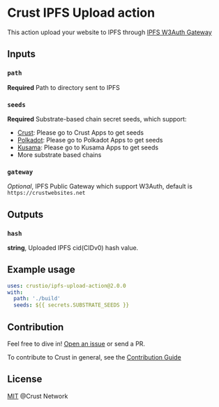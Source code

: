 # Crust IPFS Upload action

This action upload your website to IPFS through [IPFS W3Auth Gateway](https://wiki.crust.network/docs/en/buildIPFSWeb3AuthGW)

## Inputs

### `path`

**Required** Path to directory sent to IPFS

### `seeds`

**Required** Substrate-based chain secret seeds, which support:

- [Crust](https://apps.crust.network/#/accounts): Please go to Crust Apps to get seeds
- [Polkadot](https://polkadot.js.org/apps/#/accounts): Please go to Polkadot Apps to get seeds
- [Kusama](https://polkadot.js.org/apps/?rpc=wss%3A%2F%2Fkusama-rpc.polkadot.io#/accounts): Please go to Kusama Apps to get seeds
- More substrate based chains

### `gateway`

*Optional*, IPFS Public Gateway which support W3Auth, default is `https://crustwebsites.net`

## Outputs

### `hash`

**string**, Uploaded IPFS cid(CIDv0) hash value.

## Example usage

```yaml
uses: crustio/ipfs-upload-action@2.0.0
with:
  path: './build'
  seeds: ${{ secrets.SUBSTRATE_SEEDS }}
```

## Contribution

Feel free to dive in! [Open an issue](https://github.com/crustio/ipfs-upload-action/issues/new) or send a PR.

To contribute to Crust in general, see the [Contribution Guide](https://github.com/crustio/crust/blob/master/docs/CONTRIBUTION.md)

## License

[MIT](https://github.com/crustio/ipfs-crust-action/blob/main/LICENSE) @Crust Network
